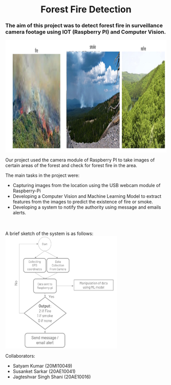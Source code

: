 <h1 align='center'> Forest Fire Detection </h3>
<h3> The aim of this project was to detect forest fire in surveillance camera footage using IOT (Raspberry PI) and Computer Vision.</h3>
<img src="https://github.com/SusanketSarkar/Forest-Fire-Detection-using-Raspberry-PI-and-Computer-Vision/blob/main/images/sample.png" align='center' height=350 width=1200>

<p>Our project used the camera module of Raspberry PI to take images of certain areas of the forest and check for forest fire in the area.</p>

The main tasks in the project were:<br>

- Capturing images from the location using the USB webcam module of Raspberry-Pi
- Developing a Computer Vision and Machine Learning Model to extract features from the images to predict the existence of fire or smoke.<br>
- Developing a system to notify the authority using message and emails alerts.
<br>
<br>
A brief sketch of the system is as follows:
<img src="https://github.com/SusanketSarkar/Forest-Fire-Detection-using-Raspberry-PI-and-Computer-Vision/blob/main/images/sketch.png" align='center' height=350 width=350>

Collaborators:
- Satyam Kumar (20MI10049) <br>
- Susanket Sarkar (20AE10041) <br>
- Jagteshvar Singh Shani (20AE10016) <br>


